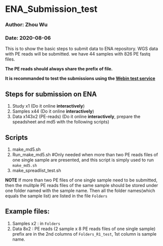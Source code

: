 # ENA_Submission_test

### Author: Zhou Wu
### Date: 2020-08-06

This is to show the basic steps to submit data to ENA repository.
WGS data with PE reads will be submitted. we have 44 samples with 826 PE fastq files. 

**The PE reads should always share the prefix of file.**

**It is recommanded to test the submissions using the [Webin test service](https://ena-docs.readthedocs.io/en/latest/submit/general-guide/interactive.html?highlight=TEST#production-and-test-services)**

## Steps for submission on ENA
1.	Study  x1 (Do it online **interactively**)
2.	Samples  x44 (Do it online **interactively**)
3.	Data  x143x2 (PE-reads) (Do it online **interactively**, prepare the speadsheet and md5 with the following scripts)

## Scripts
1.  make_md5.sh 
2.  Run_make_md5.sh  #Only needed when more than two PE reads files of one single sample are presented, and this script is simply used to run `make_md5.sh`
3.  make_spreadlist_test.sh

**NOTE** If more than two PE files of one single sample need to be submitted, then the mulitple PE reads files of the same sample should be stored under one folder named with the sample name. Then all the folder names(which equals the sample list) are listed in the file `Folders`

## Example files: 

1. Samples x2 : in `Folders`
2. Data 8x2 : PE reads (2 sample x 8 PE reads files of one single sample) prefix are in the 2nd columns of `Folders_R1_test`, 1st column is sample name.
